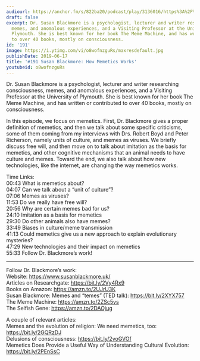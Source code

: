 ```yaml
---
audiourl: https://anchor.fm/s/822ba20/podcast/play/3136016/https%3A%2F%2Fd3ctxlq1ktw2nl.cloudfront.net%2Fproduction%2F2019-4-4%2F14080441-44100-2-958762a88be09.m4a
draft: false
excerpt: Dr. Susan Blackmore is a psychologist, lecturer and writer researching consciousness,
  memes, and anomalous experiences, and a Visiting Professor at the University of
  Plymouth. She is best known for her book The Meme Machine, and has written or contributed
  to over 40 books, mostly on consciousness.
id: '191'
image: https://i.ytimg.com/vi/o8wofnzguRs/maxresdefault.jpg
publishDate: 2019-06-17
title: '#191 Susan Blackmore: How Memetics Works'
youtubeid: o8wofnzguRs
---
```

<div class="timelinks">

Dr. Susan Blackmore is a psychologist, lecturer and writer researching consciousness, memes, and anomalous experiences, and a Visiting Professor at the University of Plymouth. She is best known for her book The Meme Machine, and has written or contributed to over 40 books, mostly on consciousness.

In this episode, we focus on memetics. First, Dr. Blackmore gives a proper definition of memetics, and then we talk about some specific criticisms, some of them coming from my interviews with Drs. Robert Boyd and Peter Richerson, namely units of culture, and memes as viruses. We briefly discuss free will, and then move on to talk about imitation as the basis for memetics, and other cognitive mechanisms that an animal needs to have culture and memes. Toward the end, we also talk about how new technologies, like the internet, are changing the way memetics works.

Time Links:  
<time>00:43</time> What is memetics about?  
<time>04:07</time> Can we talk about a “unit of culture”?                                             
<time>07:06</time> Memes as viruses?                                      
<time>11:53</time> Do we really have free will?                                                  
<time>20:56</time> Why are certain memes bad for us?                                           
<time>24:10</time> Imitation as a basis for memetics                                    
<time>29:30</time> Do other animals also have memes?                        
<time>33:49</time> Biases in culture/meme transmission                 
<time>41:13</time> Could memetics give us a new approach to explain evolutionary mysteries?       
<time>47:29</time> New technologies and their impact on memetics  
<time>55:33</time> Follow Dr. Blackmore’s work!

---

Follow Dr. Blackmore’s work:  
Website: https://www.susanblackmore.uk/  
Articles on Researchgate: https://bit.ly/2Vy4Rx9  
Books on Amazon: https://amzn.to/2UJrU3K  
Susan Blackmore: Memes and “temes” (TED talk): https://bit.ly/2XYX757  
The Meme Machine: https://amzn.to/2ZSc5vs  
The Selfish Gene: https://amzn.to/2DAOjug

A couple of relevant articles:  
Memes and the evolution of religion: We need memetics, too: https://bit.ly/2GQRzDJ  
Delusions of consciousness: https://bit.ly/2voGVOf  
Memetics Does Provide a Useful Way of Understanding Cultural Evolution: https://bit.ly/2PEnSsC
</div>

